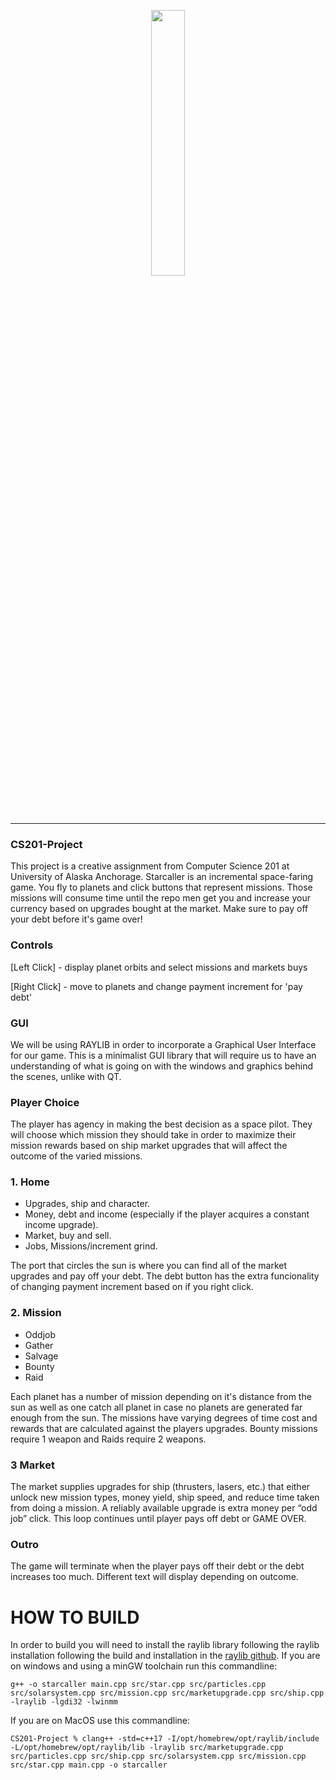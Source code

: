 <p align="center" width="100%">
    <img width="33%" src="https://github.com/psykoshi-uaa/CS201-Project/blob/main/resources/github_title.png">
</p>

___

### CS201-Project
  This project is a creative assignment from Computer Science 201 at University of Alaska Anchorage. Starcaller is an incremental space-faring game. You fly to planets and click buttons that represent missions. Those missions will consume time until the repo men get you and increase your currency based on upgrades bought at the market. Make sure to pay off your debt before it's game over!

### Controls
[Left Click] - display planet orbits and select missions and markets buys

[Right Click] - move to planets and change payment increment for 'pay debt'

### GUI
  We will be using RAYLIB in order to incorporate a Graphical User Interface for our game. This is a minimalist GUI library that will require us to have an understanding of what is going on with the windows and graphics behind the scenes, unlike with QT.

### Player Choice
  The player has agency in making the best decision as a space pilot. They will choose which mission they should take in order to maximize their mission rewards based on ship market upgrades that will affect the outcome of the varied missions.

### 1. Home
- Upgrades, ship and character.
- Money, debt and income (especially if the player acquires a constant income upgrade).
- Market, buy and sell.
- Jobs, Missions/increment grind.

The port that circles the sun is where you can find all of the market upgrades and pay off your debt. The debt button has the extra funcionality of changing payment increment based on if you right click.

### 2. Mission
 - Oddjob
 - Gather
 - Salvage
 - Bounty
 - Raid

Each planet has a number of mission depending on it's distance from the sun as well as one catch all planet in case no planets are generated far enough from the sun. The missions have varying degrees of time cost and rewards that are calculated against the players upgrades. Bounty missions require 1 weapon and Raids require 2 weapons.
	

### 3 Market
The market supplies upgrades for ship (thrusters, lasers, etc.) that either unlock new mission types, money yield, ship speed, and reduce time taken from doing a mission. A reliably available upgrade is extra money per “odd job” click. This loop continues until player pays off debt or GAME OVER.

### Outro
The game will terminate when the player pays off their debt or the debt increases too much. Different text will display depending on outcome.


# HOW TO BUILD
In order to build you will need to install the raylib library following the raylib installation following the build and installation in the [raylib github](https://github.com/raysan5/raylib).
If you are on windows and using a minGW toolchain run this commandline:

```g++ -o starcaller main.cpp src/star.cpp src/particles.cpp src/solarsystem.cpp src/mission.cpp src/marketupgrade.cpp src/ship.cpp -lraylib -lgdi32 -lwinmm```

If you are on MacOS use this commandline:

```CS201-Project % clang++ -std=c++17 -I/opt/homebrew/opt/raylib/include -L/opt/homebrew/opt/raylib/lib -lraylib src/marketupgrade.cpp src/particles.cpp src/ship.cpp src/solarsystem.cpp src/mission.cpp src/star.cpp main.cpp -o starcaller```
